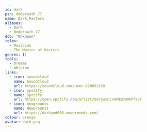 ```yaml
---
id: dark
psn: Underoath_77
name: Dark_Masters
aliases:
  - Dark
  - Underoath_77
dob: "Unknown"
roles:
  - Musician
  - The Master of Masters
genres: []
tools:
  - Dreams
  - Ableton
links:
  - icon: soundcloud
    name: SoundCloud
    url: https://soundcloud.com/user-820602180
  - icon: spotify
    name: Spotify
    url: https://open.spotify.com/artist/06FgwxnJxHPQSDMOXPfs5Y
  - icon: newgrounds
    name: NewGrounds
    url: https://darkgod666.newgrounds.com/
colour: orange
avatar: dark.png
---
```


